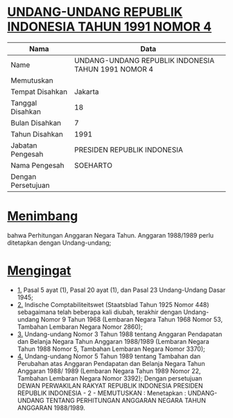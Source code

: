# [UNDANG-UNDANG REPUBLIK INDONESIA TAHUN 1991 NOMOR 4](http://example.org/legal/document/uu/1991/4)

| Nama | Data |
| ------ | ----- |
|Name|UNDANG-UNDANG REPUBLIK INDONESIA TAHUN 1991 NOMOR 4|
|Memutuskan||
|Tempat Disahkan|Jakarta|
|Tanggal Disahkan|18|
|Bulan Disahkan|7|
|Tahun Disahkan|1991|
|Jabatan Pengesah|PRESIDEN REPUBLIK INDONESIA|
|Nama Pengesah|SOEHARTO|
|Dengan Persetujuan||
# [Menimbang](http://example.org/legal/document/uu/1991/4/menimbang)
bahwa Perhitungan Anggaran Negara Tahun. Anggaran 1988/1989 perlu ditetapkan dengan Undang-undang;
# [Mengingat](http://example.org/legal/document/uu/1991/4/mengingat)

* [1.](http://example.org/legal/document/uu/1991/4/mengingat/point/0001) Pasal 5 ayat (1), Pasal 20 ayat (1), dan Pasal 23 Undang-Undang Dasar 1945;
* [2.](http://example.org/legal/document/uu/1991/4/mengingat/point/0002) Indische Comptabiliteitswet (Staatsblad Tahun 1925 Nomor 448) sebagaimana telah beberapa kali diubah, terakhir dengan Undang-undang Nomor 9 Tahun 1968 (Lembaran Negara Tahun 1968 Nomor 53, Tambahan Lembaran Negara Nomor 2860);
* [3.](http://example.org/legal/document/uu/1991/4/mengingat/point/0003) Undang-undang Nomor 3 Tahun 1988 tentang Anggaran Pendapatan dan Belanja Negara Tahun Anggaran 1988/1989 (Lembaran Negara Tahun 1988 Nomor 5, Tambahan Lembaran Negara Nomor 3370);
* [4.](http://example.org/legal/document/uu/1991/4/mengingat/point/0004) Undang-undang Nomor 5 Tahun 1989 tentang Tambahan dan Perubahan atas Anggaran Pendapatan dan Belanja Negara Tahun Anggaran 1988/ 1989 (Lembaran Negara Tahun 1989 Nomor 22, Tambahan Lembaran Negara Nomor 3392); Dengan persetujuan DEWAN PERWAKILAN RAKYAT REPUBLIK INDONESIA PRESIDEN REPUBLIK INDONESIA - 2 - MEMUTUSKAN : Menetapkan : UNDANG-UNDANG TENTANG PERHITUNGAN ANGGARAN NEGARA TAHUN ANGGARAN 1988/1989.